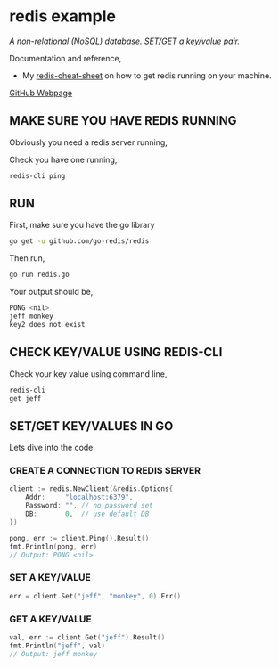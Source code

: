 # redis example

_A non-relational (NoSQL) database.
SET/GET a key/value pair._

Documentation and reference,

* My
  [redis-cheat-sheet](https://github.com/JeffDeCola/my-cheat-sheets/tree/master/software/development/software-architectures/database/redis-cheat-sheet)
  on how to get redis running on your machine.

[GitHub Webpage](https://jeffdecola.github.io/my-go-examples/)

## MAKE SURE YOU HAVE REDIS RUNNING

Obviously you need a redis server running,

Check you have one running,

```bash
redis-cli ping
```

## RUN

First, make sure you have the go library

```bash
go get -u github.com/go-redis/redis
```

Then run,

```bash
go run redis.go
```

Your output should be,

```bash
PONG <nil>
jeff monkey
key2 does not exist
```

## CHECK KEY/VALUE USING REDIS-CLI

Check your key value using command line,

```bash
redis-cli
get jeff
```

## SET/GET KEY/VALUES IN GO

Lets dive into the code.

### CREATE A CONNECTION TO REDIS SERVER

```go
client := redis.NewClient(&redis.Options{
    Addr:     "localhost:6379",
    Password: "", // no password set
    DB:       0,  // use default DB
})

pong, err := client.Ping().Result()
fmt.Println(pong, err)
// Output: PONG <nil>
```

### SET A KEY/VALUE

```go
err = client.Set("jeff", "monkey", 0).Err()
```

### GET A KEY/VALUE

```go
val, err := client.Get("jeff").Result()
fmt.Println("jeff", val)
// Output: jeff monkey
```
